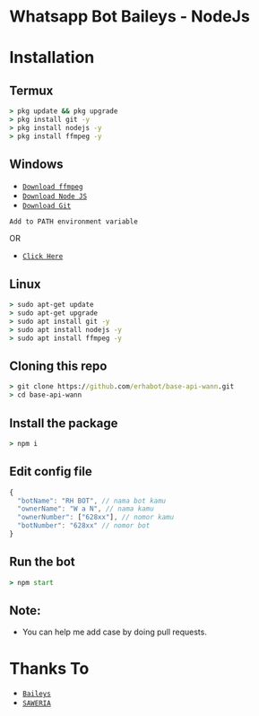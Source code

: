 # Whatsapp Bot Baileys - NodeJs

# Installation

## Termux

```cmd
> pkg update && pkg upgrade
> pkg install git -y
> pkg install nodejs -y
> pkg install ffmpeg -y
```

## Windows

- [`Download ffmpeg`](https://ffmpeg.org/download.html#build-windows)
- [`Download Node JS`](https://nodejs.org/en/download/)
- [`Download Git`](https://git-scm.com/downloads)
```bash
Add to PATH environment variable
```
OR
- [`Click Here`](https://github.com/erhabot/BAHANRDP.git)

## Linux

```cmd
> sudo apt-get update
> sudo apt-get upgrade
> sudo apt install git -y
> sudo apt install nodejs -y
> sudo apt install ffmpeg -y
```

## Cloning this repo

```cmd
> git clone https://github.com/erhabot/base-api-wann.git
> cd base-api-wann
```

## Install the package

```cmd
> npm i
```

## Edit config file

```js
{
  "botName": "RH BOT", // nama bot kamu
  "ownerName": "W a N", // nama kamu
  "ownerNumber": ["628xx"], // nomor kamu
  "botNumber": "628xx" // nomor bot
}
```

## Run the bot

```cmd
> npm start
```

## Note:

- You can help me add case by doing pull requests.

# Thanks To

- [`Baileys`](https://github.com/WhiskeySockets/Baileys)
- [`SAWERIA`](https://saweria.co/erhabot)
